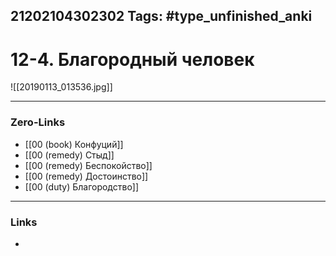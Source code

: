 21202104302302
Tags: #type_unfinished_anki 
---
# 12-4. Благородный человек

![[20190113_013536.jpg]]

---
### Zero-Links
- [[00 (book) Конфуций]]
- [[00 (remedy) Стыд]]
- [[00 (remedy) Беспокойство]]
- [[00 (remedy) Достоинство]]
- [[00 (duty) Благородство]]
---
### Links
-
